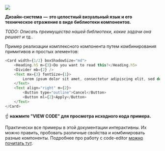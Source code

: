 ![](https://cdn.dribbble.com/users/43720/screenshots/4260415/ds_visual_1x.png)

**Дизайн-система  —  это целостный визуальный язык и его техническое отражение в виде библиотеки компонентов.**

*TODO: Описать преимущества нашей библиотеки, какие задачи она решает и тд..*

Пример реализации комплексного компонента путем комбинирования примитивов и простых элементов:
```js
<Card width={1/2} boxShadowSize="md">
    <Heading.h5 m={3}>Do you want to read this?</Heading.h5>
    <Divider mb={2} />
    <Text mx={3} fontSize={1}>
        Lorem ipsum dolor sit amet, consectetur adipiscing elit, sed do eiusmod tempor incididunt ut labore et 	dolore magna aliqua. Ut enim ad minim veniam, quis nostrud exercitation ullamco laboris nisi ut aliquip ex ea commodo consequat. Duis aute irure dolor in reprehenderit in voluptate velit esse cillum dolore eu fugiat nulla pariatur. Excepteur sint occaecat cupidatat non proident, sunt in culpa qui officia deserunt mollit anim id est laborum. 
    </Text>
    <Text align="right" m={2}>
        <Button type="outline">Cancel</Button>
        <Button ml={2}>Apply</Button>
    </Text>
</Card>
```
☝️ **нажмите "VIEW CODE" для просмотра исходного кода примера.**

Практически все примеры в этой документации интерактивны. Их можно править, пробовать различные свойства и комбинировать разные компоненты. Подробнее про работу с code-editor [можно почитать тут](https://react-styleguidist.js.org/docs/documenting.html#writing-code-examples).
